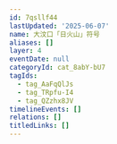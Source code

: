 ```yaml
---
id: 7qsllf44
lastUpdated: '2025-06-07'
name: 大汶口「日火山」符号
aliases: []
layer: 4
eventDate: null
categoryId: cat_8abY-bU7
tagIds:
  - tag_AaFqQlJs
  - tag_TRpfu-I4
  - tag_QZzhx8JV
timelineEvents: []
relations: []
titledLinks: []
---
```


